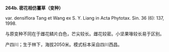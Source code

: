 **264b. 密花相仿薹草（变种）**

var. densiflora Tang et Wang ex S. Y. Liang in Acta Phytotax. Sin. 36 (6): 137, 1998.

与原变种不同在于雌花鳞片白色，芒尖较长。雌花较密。小坚果喙较长易于区别。

产四川；生于林下，海拔2050米。模式标本采自四川西昌。
